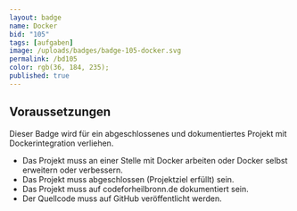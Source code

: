 ```yaml
---
layout: badge
name: Docker
bid: "105"
tags: [aufgaben]
image: /uploads/badges/badge-105-docker.svg
permalink: /bd105
color: rgb(36, 184, 235);
published: true
---
```


## Voraussetzungen

Dieser Badge wird für ein abgeschlossenes und dokumentiertes Projekt mit Dockerintegration verliehen.

* Das Projekt muss an einer Stelle mit Docker arbeiten oder Docker selbst erweitern oder verbessern.
* Das Projekt muss abgeschlossen (Projektziel erfüllt) sein.
* Das Projekt muss auf codeforheilbronn.de dokumentiert sein.
* Der Quellcode muss auf GitHub veröffentlicht werden.


